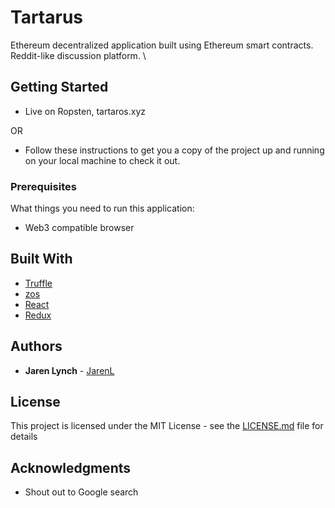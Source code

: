 # Tartarus

Ethereum decentralized application built using Ethereum smart contracts. Reddit-like discussion platform. \

## Getting Started

- Live on Ropsten, tartaros.xyz

OR

- Follow these instructions to get you a copy of the project up and running on your local machine to check it out. 

### Prerequisites

What things you need to run this application:

- Web3 compatible browser

## Built With

* [Truffle](https://truffleframework.com/truffle)
* [zos](https://docs.openzeppelin.com/openzeppelin/index.html) 
* [React](https://reactjs.org/) 
* [Redux](https://redux.js.org/)

## Authors

* **Jaren Lynch** - [JarenL](https://github.com/JarenL)

## License

This project is licensed under the MIT License - see the [LICENSE.md](LICENSE.md) file for details

## Acknowledgments 
 - Shout out to Google search

